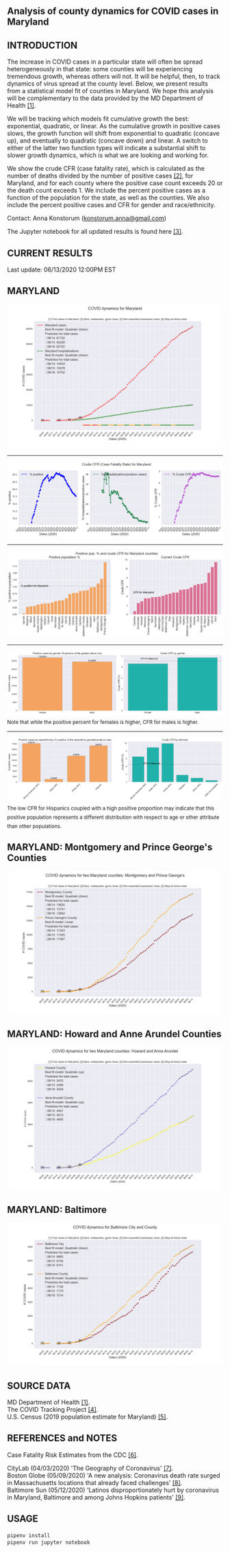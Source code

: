 Analysis of county dynamics for COVID cases in Maryland
------------

INTRODUCTION
------------
The increase in COVID cases in a particular state will often be spread heterogeneously in that state: some counties will be experiencing tremendous growth, whereas others will not.  It will be helpful, then, to track dynamics of virus spread at the county level.  Below, we present results from a statistical model fit of counties in Maryland.  We hope this analysis will be complementary to the data provided by the MD Department of Health [[1]](https://coronavirus.maryland.gov/).  

We will be tracking which models fit cumulative growth the best: exponential, quadratic, or linear.  As the cumulative growth in positive cases slows, the growth function will shift from exponential to quadratic (concave up), and eventually to quadratic (concave down) and linear.  A switch to either of the latter two function types will indicate a substantial shift to slower growth dynamics, which is what we are looking and working for.

We show the crude CFR (case fatality rate), which is calculated as the number of deaths divided by the number of positive cases [[2]](https://en.wikipedia.org/wiki/Case_fatality_rate), for Maryland, and for each county where the positive case count exceeds 20 or the death count exceeds 1.  We include the percent positive cases as a function of the population for the state, as well as the counties.  We also include the percent positive cases and CFR for gender and race/ethnicity.

Contact: Anna Konstorum (konstorum.anna@gmail.com)

The Jupyter notebook for all updated results is found here [[3]](https://github.com/akonstodata/md_county_covid/blob/master/code/MD_COVID_Dynamics_model_choose_v2.ipynb).

CURRENT RESULTS
------------
Last update: 06/13/2020 12:00PM EST

MARYLAND
------------

![](https://github.com/akonstodata/md_county_covid/blob/master/results/MD_COVID_update.png)

------------
![](https://github.com/akonstodata/md_county_covid/blob/master/results/MD_COVID_percent.png)
 
 ------------
![](https://github.com/akonstodata/md_county_covid/blob/master/results/MD_COVID_county_stats.png)

 ------------
![](https://github.com/akonstodata/md_county_covid/blob/master/results/MD_COVID_gender.png)
<sub> Note that while the positive percent for females is higher, CFR for males is higher.</sub>

 ------------
![](https://github.com/akonstodata/md_county_covid/blob/master/results/MD_COVID_types.png)
<sub> The low CFR for Hispanics coupled with a high positive proportion may indicate that this positive population represents a different distribution with respect to age or other attribute than other populations.  </sub>

MARYLAND: Montgomery and Prince George's Counties
------------
![](https://github.com/akonstodata/md_county_covid/blob/master/results/MD_COVID_Mont_Prince_update.png)

MARYLAND: Howard and Anne Arundel Counties
------------
![](https://github.com/akonstodata/md_county_covid/blob/master/results/MD_COVID_Howard_AA_update.png)

MARYLAND: Baltimore
------------
![](https://github.com/akonstodata/md_county_covid/blob/master/results/MD_COVID_Baltimore_update.png)

SOURCE DATA
------------
MD Department of Health [[1]](https://coronavirus.maryland.gov/).  
The COVID Tracking Project [[4]](https://covidtracking.com/).    
U.S. Census (2019 population estimate for Maryland) [[5]](https://www.census.gov/quickfacts/fact/table/MD/PST045219#).  

REFERENCES and NOTES
------------
Case Fatality Risk Estimates from the CDC [[6]](https://wwwnc.cdc.gov/eid/article/26/6/20-0320_article).  

CityLab (04/03/2020) 'The Geography of Coronavirus' [[7]](https://www.citylab.com/equity/2020/04/coronavirus-spread-map-city-urban-density-suburbs-rural-data/609394/).    
Boston Globe (05/09/2020) 'A new analysis: Coronavirus death rate surged in Massachusetts locations that already faced challenges' [[8]](https://www.bostonglobe.com/2020/05/09/nation/disparities-push-coronavirus-death-rates-higher/?et_rid=1768511231).   
Baltimore Sun (05/12/2020) 'Latinos disproportionately hurt by coronavirus in
Maryland, Baltimore and among Johns Hopkins patients' [[9]](https://www.baltimoresun.com/coronavirus/bs-md-covid-latinos-20200512-s3cjb6swbbfofmmfg7afmj3zw4-story.html).   

USAGE
------------
```
pipenv install
pipenv run jupyter notebook
```
